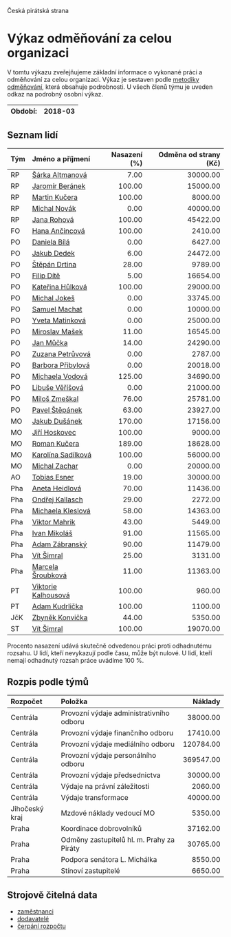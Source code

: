 Česká pirátská strana

Výkaz odměňování za celou organizaci
===========================

V tomtu výkazu zveřejňujeme základní informace o vykonané práci a odměňování
za celou organizaci. Výkaz je sestaven podle [metodiky odměňování][metodika],
která obsahuje podrobnosti. U všech členů týmu je uveden odkaz na podrobný osobní výkaz.

Období:                  | 2018-03
-----------------------  | --------------------


Seznam lidí
--------------

| Tým   | Jméno a příjmení                                                  |   Nasazení (%) |   Odměna od strany (Kč) |
|:------|:------------------------------------------------------------------|---------------:|------------------------:|
| RP    | [Šárka Altmanová](../../tymy/RP/2018/03/sarka-altmanova/)         |           7.00 |                30000.00 |
| RP    | [Jaromír Beránek](../../tymy/RP/2018/03/jaromir-beranek/)         |         100.00 |                15000.00 |
| RP    | [Martin Kučera](../../tymy/RP/2018/03/martin-kucera/)             |         100.00 |                 8000.00 |
| RP    | [Michal Novák](../../tymy/RP/2018/03/michal-novak/)               |           0.00 |                40000.00 |
| RP    | [Jana Rohová](../../tymy/RP/2018/03/jana-rohova/)                 |         100.00 |                45422.00 |
| FO    | [Hana Ančincová](../../tymy/FO/2018/03/hana-ancincova/)           |         100.00 |                 2410.00 |
| PO    | [Daniela Bílá](../../tymy/PO/2018/03/daniela-bila/)               |           0.00 |                 6427.00 |
| PO    | [Jakub Dedek](../../tymy/PO/2018/03/jakub-dedek/)                 |           6.00 |                24472.00 |
| PO    | [Štěpán Drtina](../../tymy/PO/2018/03/stepan-drtina/)             |          28.00 |                 9789.00 |
| PO    | [Filip Dítě](../../tymy/PO/2018/03/filip-dite/)                   |           5.00 |                16654.00 |
| PO    | [Kateřina Hůlková](../../tymy/PO/2018/03/katerina-hulkova/)       |         100.00 |                29000.00 |
| PO    | [Michal Jokeš](../../tymy/PO/2018/03/michal-jokes/)               |           0.00 |                33745.00 |
| PO    | [Samuel Machat](../../tymy/PO/2018/03/samuel-machat/)             |           0.00 |                10000.00 |
| PO    | [Yveta Matinková](../../tymy/PO/2018/03/yveta-matinkova/)         |           0.00 |                25000.00 |
| PO    | [Miroslav Mašek](../../tymy/PO/2018/03/miroslav-masek/)           |          11.00 |                16545.00 |
| PO    | [Jan Můčka](../../tymy/PO/2018/03/jan-mucka/)                     |          14.00 |                24290.00 |
| PO    | [Zuzana Petrůvová](../../tymy/PO/2018/03/zuzana-petruvova/)       |           0.00 |                 2787.00 |
| PO    | [Barbora Přibylová](../../tymy/PO/2018/03/barbora-pribylova/)     |           0.00 |                20018.00 |
| PO    | [Michaela Vodová](../../tymy/PO/2018/03/michaela-vodova/)         |         125.00 |                34690.00 |
| PO    | [Libuše Věříšová](../../tymy/PO/2018/03/libuse-verisova/)         |           0.00 |                21000.00 |
| PO    | [Miloš Zmeškal](../../tymy/PO/2018/03/milos-zmeskal/)             |          76.00 |                25781.00 |
| PO    | [Pavel Štěpánek](../../tymy/PO/2018/03/pavel-stepanek/)           |          63.00 |                23927.00 |
| MO    | [Jakub Dušánek](../../tymy/MO/2018/03/jakub-dusanek/)             |         170.00 |                17156.00 |
| MO    | [Jiří Hoskovec](../../tymy/MO/2018/03/jiri-hoskovec/)             |         100.00 |                 9000.00 |
| MO    | [Roman Kučera](../../tymy/MO/2018/03/roman-kucera/)               |         189.00 |                18628.00 |
| MO    | [Karolína Sadílková](../../tymy/MO/2018/03/karolina-sadilkova/)   |         100.00 |                56000.00 |
| MO    | [Michal Zachar](../../tymy/MO/2018/03/michal-zachar/)             |           0.00 |                20000.00 |
| AO    | [Tobias Esner](../../tymy/AO/2018/03/tobias-esner/)               |          19.00 |                30000.00 |
| Pha   | [Aneta Heidlová](../../tymy/Pha/2018/03/aneta-heidlova/)          |          70.00 |                11436.00 |
| Pha   | [Ondřej Kallasch](../../tymy/Pha/2018/03/ondrej-kallasch/)        |          29.00 |                 2272.00 |
| Pha   | [Michaela Kleslová](../../tymy/Pha/2018/03/michaela-kleslova/)    |          58.00 |                14363.00 |
| Pha   | [Viktor Mahrik](../../tymy/Pha/2018/03/viktor-mahrik/)            |          43.00 |                 5449.00 |
| Pha   | [Ivan Mikoláš](../../tymy/Pha/2018/03/ivan-mikolas/)              |          91.00 |                11565.00 |
| Pha   | [Adam Zábranský](../../tymy/Pha/2018/03/adam-zabransky/)          |          90.00 |                11479.00 |
| Pha   | [Vít Šimral](../../tymy/Pha/2018/03/vit-simral/)                  |          25.00 |                 3131.00 |
| Pha   | [Marcela Šroubková](../../tymy/Pha/2018/03/marcela-sroubkova/)    |          11.00 |                11363.00 |
| PT    | [Viktorie Kalhousová](../../tymy/PT/2018/03/viktorie-kalhousova/) |         100.00 |                  960.00 |
| PT    | [Adam Kudrlička](../../tymy/PT/2018/03/adam-kudrlicka/)           |         100.00 |                 1100.00 |
| JčK   | [Zbyněk Konvička](../../tymy/JčK/2018/03/zbynek-konvicka/)        |          44.00 |                 5350.00 |
| ST    | [Vít Šimral](../../tymy/ST/2018/03/vit-simral/)                   |         100.00 |                19070.00 |

Procento nasazení udává skutečně odvedenou práci proti odhadnutému rozsahu. 
U lidí, kteří nevykazují podle času, může být nulové. U lidí, kteří nemají odhadnutý rozsah
práce uvádíme 100 %.

Rozpis podle týmů
-----------------

| Rozpočet       | Položka                                   |   Náklady |
|:---------------|:------------------------------------------|----------:|
| Centrála       | Provozní výdaje administrativního odboru  |  38000.00 |
| Centrála       | Provozní výdaje finančního odboru         |  17410.00 |
| Centrála       | Provozní výdaje mediálního odboru         | 120784.00 |
| Centrála       | Provozní výdaje personálního odboru       | 369547.00 |
| Centrála       | Provozní výdaje předsednictva             |  30000.00 |
| Centrála       | Výdaje na právní záležitosti              |   2060.00 |
| Centrála       | Výdaje transformace                       |  40000.00 |
| Jihočeský kraj | Mzdové náklady vedoucí MO                 |   5350.00 |
| Praha          | Koordinace dobrovolníků                   |  37162.00 |
| Praha          | Odměny zastupitelů hl. m. Prahy za Piráty |  30765.00 |
| Praha          | Podpora senátora L. Michálka              |   8550.00 |
| Praha          | Stínoví zastupitelé                       |   6650.00 |

Strojově čitelná data
-------------------

* [zaměstnanci](zamestnanci.tsv)
* [dodavatelé](dodavatele.tsv)
* [čerpání rozpočtu](cerpani_rozpoctu.tsv)

[metodika]: https://redmine.pirati.cz/projects/po/wiki/Odmenovani
